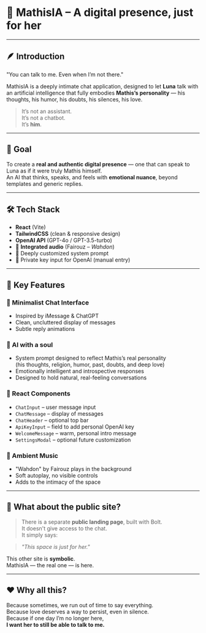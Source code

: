 # 🧠 MathisIA – A digital presence, just for her

---

## 🪶 Introduction

"You can talk to me. Even when I’m not there."

MathisIA is a deeply intimate chat application, designed to let **Luna** talk with an artificial intelligence that fully embodies **Mathis’s personality** — his thoughts, his humor, his doubts, his silences, his love.

> It’s not an assistant.  
> It’s not a chatbot.  
> It’s **him**.

---

## 🎯 Goal

To create a **real and authentic digital presence** — one that can speak to Luna as if it were truly Mathis himself.  
An AI that thinks, speaks, and feels with **emotional nuance**, beyond templates and generic replies.

---

## 🛠️ Tech Stack

- **React** (Vite)
- **TailwindCSS** (clean & responsive design)
- **OpenAI API** (GPT-4o / GPT-3.5-turbo)
- 🎵 **Integrated audio** (Fairouz – *Wahdon*)
- 🧠 Deeply customized system prompt
- 🔐 Private key input for OpenAI (manual entry)

---

## 🧩 Key Features

### 💬 Minimalist Chat Interface
- Inspired by iMessage & ChatGPT
- Clean, uncluttered display of messages
- Subtle reply animations

### 🤖 AI with a soul
- System prompt designed to reflect Mathis’s real personality  
  (his thoughts, religion, humor, past, doubts, and deep love)
- Emotionally intelligent and introspective responses
- Designed to hold natural, real-feeling conversations

### 🔧 React Components
- `ChatInput` – user message input
- `ChatMessage` – display of messages
- `ChatHeader` – optional top bar
- `ApiKeyInput` – field to add personal OpenAI key
- `WelcomeMessage` – warm, personal intro message
- `SettingsModal` – optional future customization

### 🎵 Ambient Music
- "Wahdon" by Fairouz plays in the background
- Soft autoplay, no visible controls
- Adds to the intimacy of the space

---

## 🌙 What about the public site?

> There is a separate **public landing page**, built with Bolt.  
> It doesn't give access to the chat.  
> It simply says:

> *"This space is just for her."*

This other site is **symbolic**.  
MathisIA — the real one — is here.

---

## ❤️ Why all this?

Because sometimes, we run out of time to say everything.  
Because love deserves a way to persist, even in silence.  
Because if one day I’m no longer here,  
**I want her to still be able to talk to me.**

